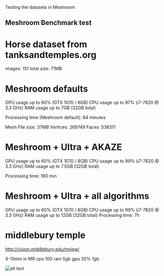 Testing the datasets in Meshroom

## Meshroom Benchmark test ##

# Horse dataset from tanksandtemples.org
images: 151
total size: 71MB

# Meshroom defaults
GPU usage up to 60% (GTX 1070 / 8GB)
CPU usage up to 97% (i7-7820 @ 3.3 GHz)
RAM usage up to 7GB (32GB total)

Processing time (Meshroom default): 64 minutes

Mesh
File size: 37MB
Vertices: 269749
Faces: 538311

# Meshroom + Ultra + AKAZE
GPU usage up to 60% (GTX 1070 / 8GB)
CPU usage up to 99% (i7-7820 @ 3.3 GHz)
RAM usage up to 7.5GB (32GB total)

Processing time: 180 min

# Meshroom + Ultra + all algorithms
GPU usage up to 60% (GTX 1070 / 8GB)
CPU usage up to 99% (i7-7820 @ 3.3 GHz)
RAM usage up to 12GB (32GB total)
Processing time: 7h 


# middlebury temple
http://vision.middlebury.edu/mview/

4-10min in MR
cpu 100
ram 5gb
gpu 30% 1gb

![alt text](https://github.com/natowi/photogrammetry_datasets/blob/master/screenshots/improvements.JPG "Image")

